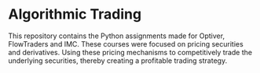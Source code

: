 # Algorithmic Trading

This repository contains the Python assignments made for Optiver, FlowTraders and IMC. These courses were focused on pricing securities and derivatives. Using these pricing mechanisms to competitively trade the underlying securities, thereby creating a profitable trading strategy.